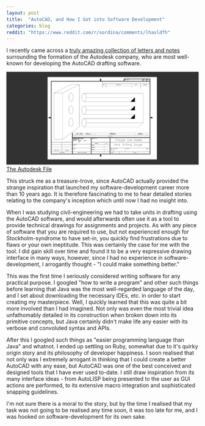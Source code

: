 ```yaml
---
layout: post
title:  "AutoCAD, and How I Got into Software Development"
categories: blog
reddit: "https://www.reddit.com/r/sordina/comments/lhasldfh"
---
```


I recently came across a [truly amazing collection of letters and notes](https://www.fourmilab.ch/autofile/www/autofile.html)
surrounding the formation of the Autodesk company, who are most well-known for developing the AutoCAD drafting software.

<p class="attribution">
	<img src="/images/autocad/autocad.png" class="image fit" />
	<a href="https://www.fourmilab.ch/autofile/e5/">The Autodesk File</a>
</p>

This struck me as a treasure-trove, since AutoCAD actually provided the strange inspiration
that launched my software-development career more than 10 years ago. It is therefore fascinating
to me to hear detailed stories relating to the company's inception which until now I had
no insight into.

<!--more-->

When I was studying civil-engineering we had to take units in drafting using the AutoCAD software,
and would afterwards often use it as a tool to provide technical drawings for assignments and
projects. As with any piece of software that you are required to use,
but not experienced enough for Stockholm-syndrome to have set-in, you quickly find frustrations
due to flaws or your own ineptitude. This was certainly the case for me with the tool.
I did gain skill over time and found it to be a very expressive drawing interface in many ways,
however, since I had no experience in software-development, I arrogantly thought -
"I could make something better."

This was the first time I seriously considered writing software for any practical purpose.
I googled "how to write a program" and other such things before learning that Java was the
most well-regarded language of the day, and I set about downloading the necessary IDEs, etc.
in order to start creating my masterpiece. Well, I quickly learned that this was quite a bit
more involved than I had imagined. Not only was even the most trivial idea unfathomably
detailed in its construction when broken down into its primitive concepts, but Java certainly
didn't make life any easier with its verbose and convoluted syntax and APIs.

After this I googled such things as "easier programming language than Java" and whatnot.
I ended up settling on Ruby, somewhat due to it's quirky origin story and its philosophy of
developer happiness. I soon realised that not only was I extremely arrogant in thinking that
I could create a better AutoCAD with any ease, but AutoCAD was one of the best conceived and
designed tools that I have ever used to-date. I still draw inspiration from its many interface
ideas - from AutoLISP being presented to the user as GUI actions are performed, to its
extensive macro integration and sophisticated snapping guidelines.

I'm not sure there is a moral to the story, but by the time I realised that my task was not
going to be realised any time soon, it was too late for me, and I was hooked on
software-development for its own sake.



